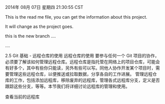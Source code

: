 2014年 08月 07日 星期四 21:30:55 CST

This is the read me file, you can get the information about this project.

It will change as the project goes.

this is the new branch ....

....

2.5 Git 基础 - 远程仓库的使用
远程仓库的使用
要参与任何一个 Git 项目的协作，必须要了解该如何管理远程仓库。远程仓库是指托管在网络上的项目仓库，可能会有好多个，其中有些你只能读，另外有些可以写。同他人协作开发某个项目时，需要管理这些远程仓库，以便推送或拉取数据，分享各自的工作进展。 管理远程仓库的工作，包括添加远程库，移除废弃的远程库，管理各式远程库分支，定义是否跟踪这些分支，等等。本节我们将详细讨论远程库的管理和使用。

查看当前的远程库
